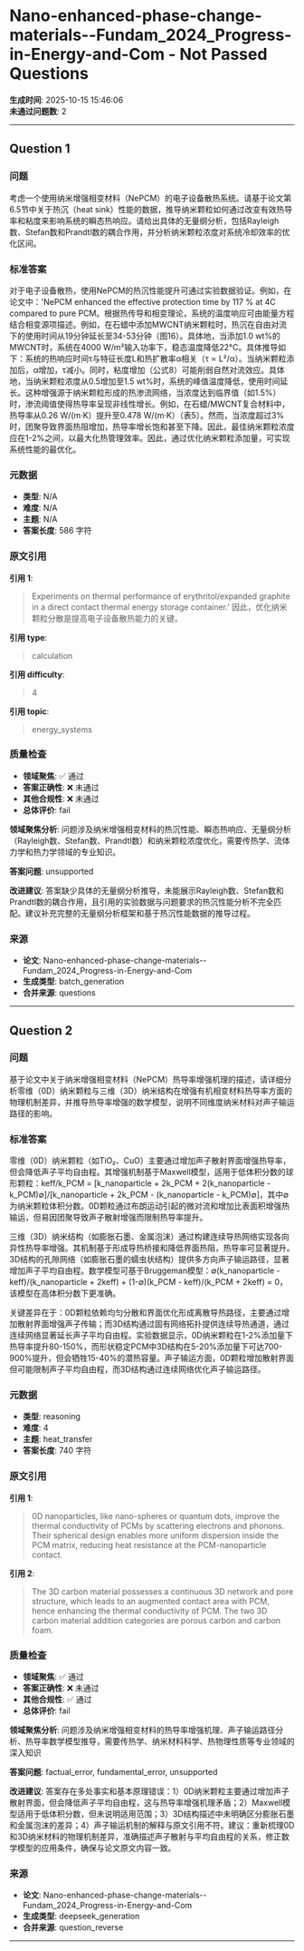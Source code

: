 # Nano-enhanced-phase-change-materials--Fundam_2024_Progress-in-Energy-and-Com - Not Passed Questions

**生成时间**: 2025-10-15 15:46:06  
**未通过问题数**: 2

---

## Question 1

### 问题

考虑一个使用纳米增强相变材料（NePCM）的电子设备散热系统。请基于论文第6.5节中关于热沉（heat sink）性能的数据，推导纳米颗粒如何通过改变有效热导率和粘度来影响系统的瞬态热响应。请给出具体的无量纲分析，包括Rayleigh数、Stefan数和Prandtl数的耦合作用，并分析纳米颗粒浓度对系统冷却效率的优化区间。

### 标准答案

对于电子设备散热，使用NePCM的热沉性能提升可通过实验数据验证。例如，在论文中：'NePCM enhanced the effective protection time by 117 % at 4C compared to pure PCM。根据热传导和相变理论，系统的温度响应可由能量方程结合相变源项描述。例如，在石蜡中添加MWCNT纳米颗粒时，热沉在自由对流下的使用时间从19分钟延长至34-53分钟（图16）。具体地，当添加1.0 wt%的MWCNT时，系统在4000 W/m²输入功率下，稳态温度降低22°C。具体推导如下：系统的热响应时间τ与特征长度L和热扩散率α相关（τ ∝ L²/α）。当纳米颗粒添加后，α增加，τ减小。同时，粘度增加（公式8）可能削弱自然对流效应。具体地，当纳米颗粒浓度从0.5增加至1.5 wt%时，系统的峰值温度降低，使用时间延长。这种增强源于纳米颗粒形成的热渗流网络，当浓度达到临界值（如1.5%）时，渗流阈值使得热导率呈现非线性增长。例如，在石蜡/MWCNT复合材料中，热导率从0.26 W/(m·K）提升至0.478 W/(m·K）（表5）。然而，当浓度超过3%时，团聚导致界面热阻增加，热导率增长饱和甚至下降。因此，最佳纳米颗粒浓度应在1-2%之间，以最大化热管理效率。因此，通过优化纳米颗粒添加量，可实现系统性能的最优化。

### 元数据

- **类型**: N/A
- **难度**: N/A
- **主题**: N/A
- **答案长度**: 586 字符

### 原文引用

**引用 1**:
> Experiments on thermal performance of erythritol/expanded graphite in a direct contact thermal energy storage container.' 因此，优化纳米颗粒分散是提高电子设备散热能力的关键。

**引用 type**:
> calculation

**引用 difficulty**:
> 4

**引用 topic**:
> energy_systems

### 质量检查

- **领域聚焦**: ✅ 通过
- **答案正确性**: ❌ 未通过
- **其他合规性**: ❌ 未通过
- **总体评价**: fail

**领域聚焦分析**: 问题涉及纳米增强相变材料的热沉性能、瞬态热响应、无量纲分析（Rayleigh数、Stefan数、Prandtl数）和纳米颗粒浓度优化，需要传热学、流体力学和热力学领域的专业知识。

**答案问题**: unsupported

**改进建议**: 答案缺少具体的无量纲分析推导，未能展示Rayleigh数、Stefan数和Prandtl数的耦合作用，且引用的实验数据与问题要求的热沉性能分析不完全匹配。建议补充完整的无量纲分析框架和基于热沉性能数据的推导过程。

### 来源

- **论文**: Nano-enhanced-phase-change-materials--Fundam_2024_Progress-in-Energy-and-Com
- **生成类型**: batch_generation
- **合并来源**: questions

---

## Question 2

### 问题

基于论文中关于纳米增强相变材料（NePCM）热导率增强机理的描述，请详细分析零维（0D）纳米颗粒与三维（3D）纳米结构在增强有机相变材料热导率方面的物理机制差异，并推导热导率增强的数学模型，说明不同维度纳米材料对声子输运路径的影响。

### 标准答案

零维（0D）纳米颗粒（如TiO₂、CuO）主要通过增加声子散射界面增强热导率，但会降低声子平均自由程。其增强机制基于Maxwell模型，适用于低体积分数的球形颗粒：keff/k_PCM = [k_nanoparticle + 2k_PCM + 2(k_nanoparticle - k_PCM)∅]/[k_nanoparticle + 2k_PCM - (k_nanoparticle - k_PCM)∅]，其中∅为纳米颗粒体积分数。0D颗粒通过布朗运动引起的微对流和增加比表面积增强热输运，但易因团聚导致声子散射增强而限制热导率提升。

三维（3D）纳米结构（如膨胀石墨、金属泡沫）通过构建连续导热网络实现各向异性热导率增强。其机制基于形成导热桥接和降低界面热阻，热导率可显著提升。3D结构的孔隙网络（如膨胀石墨的蠕虫状结构）提供多方向声子输运路径，显著增加声子平均自由程。数学模型可基于Bruggeman模型：∅(k_nanoparticle - keff)/(k_nanoparticle + 2keff) + (1-∅)(k_PCM - keff)/(k_PCM + 2keff) = 0，该模型在高体积分数下更准确。

关键差异在于：0D颗粒依赖均匀分散和界面优化形成离散导热路径，主要通过增加散射界面增强声子传输；而3D结构通过固有网络拓扑提供连续导热通道，通过连续网络显著延长声子平均自由程。实验数据显示，0D纳米颗粒在1-2%添加量下热导率提升80-150%，而形状稳定PCM中3D结构在5-20%添加量下可达700-900%提升，但会牺牲15-40%的潜热容量。声子输运方面，0D颗粒增加散射界面但可能限制声子平均自由程，而3D结构通过连续网络优化声子输运路径。

### 元数据

- **类型**: reasoning
- **难度**: 4
- **主题**: heat_transfer
- **答案长度**: 740 字符

### 原文引用

**引用 1**:
> 0D nanoparticles, like nano-spheres or quantum dots, improve the thermal conductivity of PCMs by scattering electrons and phonons. Their spherical design enables more uniform dispersion inside the PCM matrix, reducing heat resistance at the PCM-nanoparticle contact.

**引用 2**:
> The 3D carbon material possesses a continuous 3D network and pore structure, which leads to an augmented contact area with PCM, hence enhancing the thermal conductivity of PCM. The two 3D carbon material addition categories are porous carbon and carbon foam.

### 质量检查

- **领域聚焦**: ✅ 通过
- **答案正确性**: ❌ 未通过
- **其他合规性**: ✅ 通过
- **总体评价**: fail

**领域聚焦分析**: 问题涉及纳米增强相变材料的热导率增强机理、声子输运路径分析、热导率数学模型推导，需要传热学、纳米材料科学、热物理性质等专业领域的深入知识

**答案问题**: factual_error, fundamental_error, unsupported

**改进建议**: 答案存在多处事实和基本原理错误：1）0D纳米颗粒主要通过增加声子散射界面，但会降低声子平均自由程，这与热导率增强机理矛盾；2）Maxwell模型适用于低体积分数，但未说明适用范围；3）3D结构描述中未明确区分膨胀石墨和金属泡沫的差异；4）声子输运机制的解释与原文引用不符。建议：重新梳理0D和3D纳米材料的物理机制差异，准确描述声子散射与平均自由程的关系，修正数学模型的应用条件，确保与论文原文内容一致。

### 来源

- **论文**: Nano-enhanced-phase-change-materials--Fundam_2024_Progress-in-Energy-and-Com
- **生成类型**: deepseek_generation
- **合并来源**: question_reverse

---

